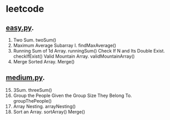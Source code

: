 # leetcode

## [easy.py](/easy.py).

1. Two Sum. twoSum()
643. Maximum Average Subarray I. findMaxAverage()
1480. Running Sum of 1d Array. runningSum()
Check If N and Its Double Exist. checkIfExist()
Valid Mountain Array. validMountainArray()
88. Merge Sorted Array. Merge()

## [medium.py](/medium.py).

15. 3Sum. threeSum()
1282. Group the People Given the Group Size They Belong To. groupThePeople()
1283. Array Nesting. arrayNesting()
912. Sort an Array. sortArray() Merge()
